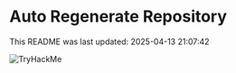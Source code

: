 # Auto Regenerate Repository

This README was last updated: 2025-04-13 21:07:42

 ![TryHackMe](https://tryhackme.com/badge/533634)